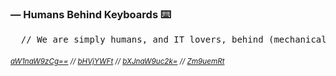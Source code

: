 ### ― Humans Behind Keyboards ⌨️

<pre>
  // We are simply humans, and IT lovers, behind (mechanical) keyboards.
</pre>

<h6>
  <sup>
    <a href="https://github.com/imgios">aW1naW9zCg==</a> //
    <a href="https://github.com/lucaam">bHVjYWFt</a> //
    <a href="https://github.com/mrgionsi">bXJnaW9uc2k=</a> //
    <a href="https://github.com/fonzdm">Zm9uemRt</a>
  </sup>
</h6>
